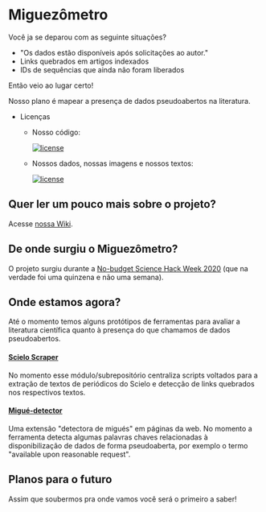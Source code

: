 # Miguezômetro
Você ja se deparou com as seguinte situações?
- "Os dados estão disponíveis após solicitações ao autor."
- Links quebrados em artigos indexados
- IDs de sequências que ainda não foram liberados

Então veio ao lugar certo!

Nosso plano é mapear a presença de dados pseudoabertos na literatura.

* Licenças

  * Nosso código: 

    [![license](https://img.shields.io/badge/license-BSD%202--Clause-green)](https://github.com/gabriellovate/miguezometro/blob/master/LICENSE)

  * Nossos dados, nossas imagens e nossos textos: 

    [![license](https://i.creativecommons.org/l/by/4.0/80x15.png)](http://creativecommons.org/licenses/by/4.0/)

## Quer ler um pouco mais sobre o projeto?
Acesse [nossa Wiki](https://github.com/gabriellovate/miguezometro/wiki).

## De onde surgiu o Miguezômetro?
O projeto surgiu durante a [No-budget Science Hack Week 2020](https://www.reprodutibilidade.bio.br/hack-week-2020) (que na verdade foi uma quinzena e não uma semana).

## Onde estamos agora?
Até o momento temos alguns protótipos de ferramentas para avaliar a literatura científica quanto à presença do que chamamos de dados pseudoabertos.

#### [Scielo Scraper](https://github.com/gabriellovate/miguezometro/tree/master/scielo_scraper)
No momento esse módulo/subrepositório centraliza scripts voltados para a extração de textos de periódicos do Scielo e detecção de links quebrados nos respectivos textos.

#### [Migué-detector](https://github.com/jvfe/migue-detector/tree/e88fd150bc7e66ce092468b0627f09e77474bee6)
Uma extensão "detectora de migués" em páginas da web. No momento a ferramenta detecta algumas palavras chaves relacionadas à disponibilização de dados de forma pseudoaberta, por exemplo o termo "available upon reasonable request".

## Planos para o futuro

Assim que soubermos pra onde vamos você será o primeiro a saber!
